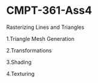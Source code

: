 # CMPT-361-Ass4
Rasterizing Lines and Triangles

1.Triangle Mesh Generation

2.Transformations

3.Shading

4.Texturing
